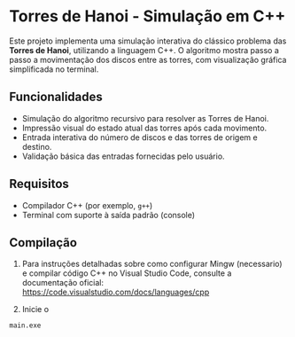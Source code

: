 # Torres de Hanoi - Simulação em C++

Este projeto implementa uma simulação interativa do clássico problema das **Torres de Hanoi**, utilizando a linguagem C++. O algoritmo mostra passo a passo a movimentação dos discos entre as torres, com visualização gráfica simplificada no terminal.

## Funcionalidades

- Simulação do algoritmo recursivo para resolver as Torres de Hanoi.
- Impressão visual do estado atual das torres após cada movimento.
- Entrada interativa do número de discos e das torres de origem e destino.
- Validação básica das entradas fornecidas pelo usuário.

## Requisitos

- Compilador C++ (por exemplo, `g++`)
- Terminal com suporte à saída padrão (console)

## Compilação
1. Para instruções detalhadas sobre como configurar Mingw (necessario) e compilar código C++ no Visual Studio Code, consulte a documentação oficial:
https://code.visualstudio.com/docs/languages/cpp

2. Inicie o 
 ```
main.exe
```

